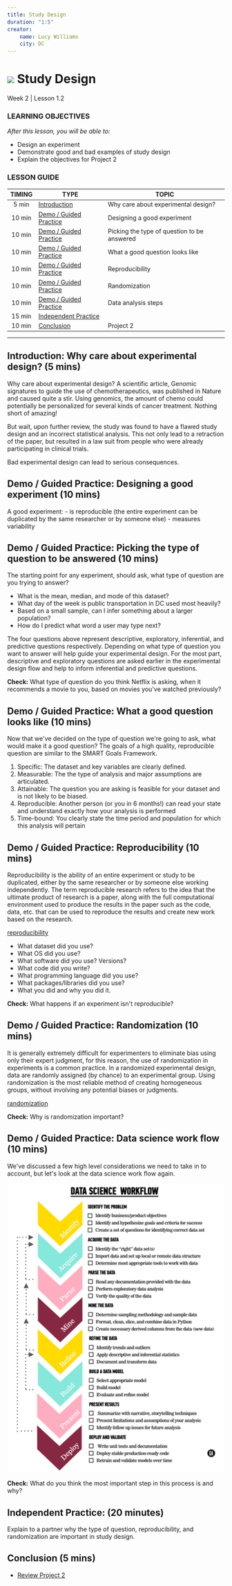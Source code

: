 ```yaml
---
title: Study Design
duration: "1:5"
creator:
    name: Lucy Williams
    city: DC
---
```


# ![](https://ga-dash.s3.amazonaws.com/production/assets/logo-9f88ae6c9c3871690e33280fcf557f33.png) Study Design
Week 2 | Lesson 1.2

### LEARNING OBJECTIVES
*After this lesson, you will be able to:*
- Design an experiment
- Demonstrate good and bad examples of study design
- Explain the objectives for Project 2



### LESSON GUIDE
| TIMING  | TYPE  | TOPIC  |
|:-:|---|---|
| 5 min  | [Introduction](#introduction)   | Why care about experimental design?  |
| 10 min  | [Demo / Guided Practice](#demo)  | Designing a good experiment |
| 10 min  | [Demo / Guided Practice](#demo)  | Picking the type of question to be answered |
| 10 min  | [Demo / Guided Practice](#demo)  | What a good question looks like  |
| 10 min  | [Demo / Guided Practice](#demo)  | Reproducibility |
| 10 min  | [Demo / Guided Practice](#demo)  | Randomization |
| 10 min  | [Demo / Guided Practice](#demo)  | Data analysis steps |
| 15 min  | [Independent Practice](#ind-practice)  |   |
| 10 min  | [Conclusion](#conclusion)  | Project 2  |

---

<a name="Why care about experimental design?"></a>
## Introduction: Why care about experimental design? (5 mins)

Why care about experimental design? A scientific article, Genomic signatures to guide the use of
chemotherapeutics, was published in Nature and caused quite a stir. Using genomics,
the amount of chemo could potentially be personalized for several kinds of cancer
treatment. Nothing short of amazing!

But wait, upon further review, the study was found to have a flawed study design and an
incorrect statistical analysis. This not only lead to a retraction of the paper, but
resulted in a law suit from people who were already participating in clinical trials.

Bad experimental design can lead to serious consequences.




<a name="Designing a good experiment"></a>
## Demo / Guided Practice: Designing a good experiment (10 mins)

A good experiment:
    - is reproducible (the entire experiment can be duplicated by the same researcher or by someone else)
    - measures variability



<a name="Picking the type of question to be answered"></a>
## Demo / Guided Practice: Picking the type of question to be answered (10 mins)

The starting point for any experiment, should ask, what type of question are you trying to answer?
- What is the mean, median, and mode of this dataset?
- What day of the week is public transportation in DC used most heavily?
- Based on a small sample, can I infer something about a larger population?
- How do I predict what word a user may type next?

The four questions above represent descriptive, exploratory, inferential, and predictive
questions respectively. Depending on what type of question you want to answer will help guide
your experimental design. For the most part, descriptive and exploratory questions are
asked earlier in the experimental design flow and help to inform inferential and
predictive questions.

**Check:** What type of question do you think Netflix is asking, when it recommends a movie
to you, based on movies you've watched previously?




<a name="What a good question looks like"></a>
## Demo / Guided Practice: What a good question looks like (10 mins)

Now that we've decided on the type of question we're going to ask, what would make it a good question?
The goals of a high quality, reproducible question are similar to the SMART Goals Framework.

1. Specific: The dataset and key variables are clearly defined.
2. Measurable: The the type of analysis and major assumptions are articulated.
3. Attainable: The question you are asking is feasible for your dataset and is not likely to be biased.
4. Reproducible: Another person (or you in 6 months!) can read your state and understand exactly how your analysis is performed
5. Time-bound: You clearly state the time period and population for which this analysis will pertain



<a name="Reproducibility"></a>
## Demo / Guided Practice: Reproducibility (10 mins)

Reproducibility is the ability of an entire experiment or study to be duplicated,
either by the same researcher or by someone else working independently. The term
reproducible research refers to the idea that the ultimate product of
research is a paper, along with the full computational environment used
to produce the results in the paper such as the code, data, etc. that can be used
to reproduce the results and create new work based on the research.

[reproducibility](https://en.wikipedia.org/wiki/Reproducibility)

- What dataset did you use?
- What OS did you use?
- What software did you use? Versions?
- What code did you write?
- What programming language did you use?
- What packages/libraries did you use?
- What you did and why you did it.

**Check:** What happens if an experiment isn't reproducible?




<a name="Randomization"></a>
## Demo / Guided Practice: Randomization (10 mins)

It is generally extremely difficult for experimenters to eliminate bias using only their
expert judgment, for this reason, the use of randomization in experiments is a common
practice. In a randomized experimental design, data are randomly assigned (by chance) to
an experimental group. Using randomization is the most reliable method of creating
homogeneous groups, without involving any potential biases or judgments.

[randomization](http://www.stat.yale.edu/Courses/1997-98/101/expdes.htm)

**Check:** Why is randomization important?




<a name="Data science work flow"></a>
## Demo / Guided Practice: Data science work flow (10 mins)

We've discussed a few high level considerations we need to take in to account, but let's look at the data science work
flow again.

![](./assets/images/ga%20ds%20work%20flow.png)

**Check:** What do you think the most important step in this process is and why?



<a name="ind-practice"></a>
## Independent Practice: (20 minutes)
Explain to a partner why the type of question, reproducibility, and randomization are important
in study design.


<a name="conclusion"></a>
## Conclusion (5 mins)

- [Review Project 2](../../../../curriculum/03-projects/01-projects-weekly/project-02/readme.md)
